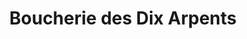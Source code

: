 ---
title: "Boucherie des Dix Arpents"
url: /saint-jean-de-la-ruelle/boucherie-des-dix-arpents/
shop: boucherie
---